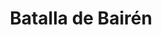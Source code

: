 ﻿---
title: "Batalla de Bairén"
permalink: periodes_501.html
layout: periode
dataInici: 1097-01
sidebar: periodes
pares:
  - 469:
    title: "Reconquista"
    dataInici: "(722)"
    dataFi: "(1492)"

fills:
jocsPrincipals:
jocsEscenaris:
jocsEpoca:
  - title: "La Reconquista: Edad Media S.VIII – XV"
    bggId: 120423
    escenari: "Bairen"

jocsEpocaEscenaris:
---
